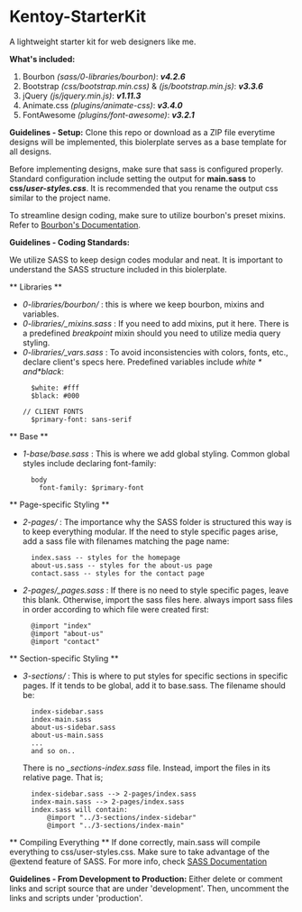 # Kentoy-StarterKit
A lightweight starter kit for web designers like me.

**What's included:**
1. Bourbon *(sass/0-libraries/bourbon)*: **_v4.2.6_**
2. Bootstrap *(css/bootstrap.min.css)* & *(js/bootstrap.min.js)*: **_v3.3.6_**
3. jQuery *(js/jquery.min.js)*: _**v1.11.3**_
4. Animate.css *(plugins/animate-css)*: **_v3.4.0_**
5. FontAwesome *(plugins/font-awesome)*: **_v3.2.1_**

**Guidelines - Setup:**
Clone this repo or download as a ZIP file everytime designs will be implemented, this biolerplate serves as a base template for all designs.

Before implementing designs, make sure that sass is configured properly. Standard configuration include setting the output for **main.sass** to **css/_user-styles.css_**. It is recommended that you rename the output css similar to the project name.

To streamline design coding, make sure to utilize bourbon's preset mixins. Refer to [Bourbon's Documentation](http://bourbon.io/docs/).

**Guidelines - Coding Standards:**

We utilize SASS to keep design codes modular and neat. It is important to understand the SASS structure included in this biolerplate.

** Libraries **
- *0-libraries/bourbon/* : this is where we keep bourbon, mixins and variables.
- *0-libraries/_mixins.sass* : If you need to add mixins, put it here. There is a predefined *breakpoint* mixin should you need to utilize media query styling.
- *0-libraries/_vars.sass* : To avoid inconsistencies with colors, fonts, etc., declare client's specs here. Predefined variables include *$white* and *$black*:
  ```
    $white: #fff
    $black: #000

  // CLIENT FONTS
    $primary-font: sans-serif
  ```

** Base **
- *1-base/base.sass* : This is where we add global styling. Common global styles include declaring font-family:
  ```
    body
      font-family: $primary-font
  ```

** Page-specific Styling **
- *2-pages/* : The importance why the SASS folder is structured this way is to keep everything modular. If the need to style specific pages arise, add a sass file with filenames matching the page name:
  ```
    index.sass -- styles for the homepage
    about-us.sass -- styles for the about-us page
    contact.sass -- styles for the contact page
  ```
- *2-pages/_pages.sass* : If there is no need to style specific pages, leave this blank. Otherwise, import the sass files here. always import sass files in order according to which file were created first:
  ```
    @import "index"
    @import "about-us"
    @import "contact"
  ```

** Section-specific Styling **
- *3-sections/* : This is where to put styles for specific sections in specific pages. If it tends to be global, add it to base.sass. The filename should be:
  ```
    index-sidebar.sass
    index-main.sass
    about-us-sidebar.sass
    about-us-main.sass
    ...
    and so on..
  ```
  There is no *_sections-index.sass* file. Instead, import the files in its relative page. That is;
  ```
    index-sidebar.sass --> 2-pages/index.sass
    index-main.sass --> 2-pages/index.sass
    index.sass will contain:
        @import "../3-sections/index-sidebar"
        @import "../3-sections/index-main"
  ```

** Compiling Everything **
If done correctly, main.sass will compile everything to css/user-styles.css.
Make sure to take advantage of the @extend feature of SASS. For more info, check [SASS Documentation](http://sass-lang.com/guide)

**Guidelines - From Development to Production:**
Either delete or comment links and script source that are under 'development'.
Then, uncomment the links and scripts under 'production'.